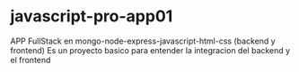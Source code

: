# javascript-pro-app01
APP FullStack en mongo-node-express-javascript-html-css (backend y frontend)
Es un proyecto basico para entender la integracion del backend y el frontend 
